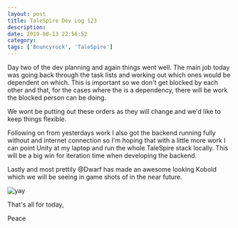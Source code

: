```yaml
---
layout: post
title: TaleSpire Dev Log 123
description:
date: 2019-08-13 22:56:52
category:
tags: ['Bouncyrock', 'TaleSpire']
---
```


Day two of the dev planning and again things went well. The main job today was going back through the task lists and working out which ones would be dependent on which. This is important so we don't get blocked by each other and that, for the cases where the is a dependency, there will be work the blocked person can be doing.

We wont be putting out these orders as they will change and we'd like to keep things flexible.

Following on from yesterdays work I also got the backend running fully without and internet connection so I'm hoping that with a little more work I can point Unity at my laptop and run the whole TaleSpire stack locally. This will be a big win for iteration time when developing the backend.

Lastly and most prettily @Dwarf has made an awesome looking Kobold which we will be seeing in game shots of in the near future.

![yay](/assets/images/kobold.gif)

That's all for today,

Peace
